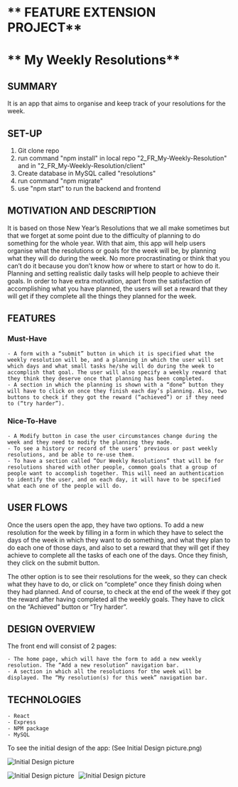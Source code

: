 # ** FEATURE EXTENSION PROJECT**
# ** My Weekly Resolutions**

## **SUMMARY**

It is an app that aims to organise and keep track of your resolutions for the week. 

## **SET-UP**

1. Git clone repo
2. run command "npm install" in local repo "2_FR_My-Weekly-Resolution" and in "2_FR_My-Weekly-Resolution/client"
3. Create database in MySQL called "resolutions"
4. run command "npm migrate" 
5. use "npm start" to run the backend and frontend


## **MOTIVATION AND DESCRIPTION**

It is based on those New Year’s Resolutions that we all make sometimes but that we forget at some point due to the difficulty of planning to do something for the whole year. With that aim, this app will help users organise what the resolutions or goals for the week will be, by planning what they will do during the week.
No more procrastinating or think that you can’t do it because you don’t know how or where to start or how to do it. Planning and setting realistic daily tasks will help people to achieve their goals.
In order to have extra motivation, apart from the satisfaction of accomplishing what you have planned, the users will set a reward that they will get if they complete all the things they planned for the week.

## **FEATURES**

### **Must-Have**

	- A form with a “submit” button in which it is specified what the weekly resolution will be, and a planning in which the user will set which days and what small tasks he/she will do during the week to accomplish that goal. The user will also specify a weekly reward that they think they deserve once that planning has been completed.
	- A section in which the planning is shown with a “done” button they will have to click on once they finish each day’s planning. Also, two buttons to check if they got the reward (“achieved”) or if they need to (“try harder”).
	
### **Nice-To-Have**

	- A Modify button in case the user circumstances change during the week and they need to modify the planning they made.
	- To see a history or record of the users’ previous or past weekly resolutions, and be able to re-use them.
	- To have a section called “Our Weekly Resolutions” that will be for resolutions shared with other people, common goals that a group of people want to accomplish together. This will need an authentication to identify the user, and on each day, it will have to be specified what each one of the people will do.
	
## **USER FLOWS**

Once the users open the app, they have two options. To add a new resolution for the week by filling in a form in which they have to select the days of the week in which they want to do something, and what they plan to do each one of those days, and also to set a reward that they will get if they achieve to complete all the tasks of each one of the days. Once they finish, they click on the submit button. 

The other option is to see their resolutions for the week, so they can check what they have to do, or click on “complete” once they finish doing when they had planned. And of course, to check at the end of the week if they got the reward after having completed all the weekly goals. They have to click on the “Achieved” button or “Try harder”.


## **DESIGN OVERVIEW**

The front end will consist of 2 pages:

	- The home page, which will have the form to add a new weekly resolution. The “Add a new resolution” navigation bar.
	- A section in which all the resolutions for the week will be displayed. The “My resolution(s) for this week” navigation bar. 

## **TECHNOLOGIES**

	- React
	- Express
	- NPM package
	- MySQL


To see the initial design of the app:
(See Initial Design picture.png)

![Initial Design picture](Initial_Design_picture.png)

<img src="initialdesignpicture.png"
     alt="Initial Design picture"
     style="float: left; margin-right: 10px;" />

<img src="Initial_Design_picture.png"
     alt="Initial Design picture"
     style="float: left; margin-right: 10px;" />	 